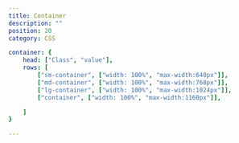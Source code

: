 ```yaml
---
title: Container
description: ""
position: 20
category: CSS

container: {
	head: ["Class", "value"],
	rows: [
		["sm-container", ["width: 100%", "max-width:640px"]],
		["md-container", ["width: 100%", "max-width:768px"]],
		["lg-container", ["width: 100%", "max-width:1024px"]],
		["container", ["width: 100%", "max-width:1160px"]],

	]
}

---
```


<c-table pn="container"></c-table>
